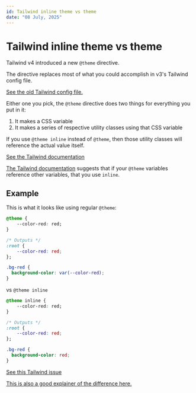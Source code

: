 ```yaml
---
id: Tailwind inline theme vs theme
date: "08 July, 2025"
---
```


# Tailwind inline theme vs theme

Tailwind v4 introduced a new `@theme` directive.

The directive replaces most of what you could accomplish in v3's Tailwind config file.

[See the old Tailwind config file.](https://v3.tailwindcss.com/docs/configuration)

Either one you pick, the `@theme` directive does two things for everything you put in it:
1. It makes a CSS variable
2. It makes a series of respective utility classes using that CSS variable

If you use `@theme inline` instead of `@theme`, then those utility classes will
reference the actual value itself.

[See the Tailwind documentation](https://tailwindcss.com/docs/theme#theme-variable-namespaces)

[The Tailwind documentation](https://tailwindcss.com/docs/theme#referencing-other-variables)
suggests that if your `@theme` variables reference other variables, that you
use `inline`.

## Example

This is what it looks like using regular `@theme`:
```css
@theme {
    --color-red: red;
}

/* Outputs */
:root {
    --color-red: red;
};

.bg-red {
  background-color: var(--color-red);
}
```

vs `@theme inline`

```css
@theme inline {
    --color-red: red;
}

/* Outputs */
:root {
    --color-red: red;
};

.bg-red {
  background-color: red;
}
```

[See this Tailwind issue](https://github.com/tailwindlabs/tailwindcss/discussions/17826)

[This is also a good explainer of the difference here.](https://github.com/tailwindlabs/tailwindcss/discussions/15122#discussioncomment-11356322)
